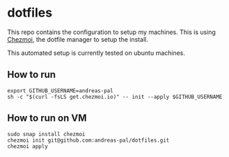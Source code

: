 # dotfiles

This repo contains the configuration to setup my machines. This is using [Chezmoi](https://chezmoi.io), the dotfile manager to setup the install.

This automated setup is currently tested on ubuntu machines.

## How to run

```shell
export GITHUB_USERNAME=andreas-pal
sh -c "$(curl -fsLS get.chezmoi.io)" -- init --apply $GITHUB_USERNAME
```
## How to run on VM ##
```shell
sudo snap install chezmoi
chezmoi init git@github.com:andreas-pal/dotfiles.git
chezmoi apply
```
